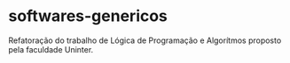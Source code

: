 # softwares-genericos
Refatoração do trabalho de Lógica de Programação e Algorítmos proposto pela faculdade Uninter.
